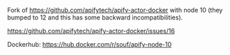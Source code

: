 Fork of https://github.com/apifytech/apify-actor-docker with node 10 (they bumped to 12 and this has some backward incompatibilities).

https://github.com/apifytech/apify-actor-docker/issues/16


Dockerhub: https://hub.docker.com/r/souf/apify-node-10
